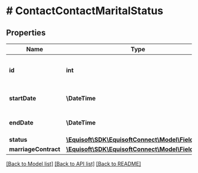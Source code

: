# # ContactContactMaritalStatus

## Properties

Name | Type | Description | Notes
------------ | ------------- | ------------- | -------------
**id** | **int** | Marital status unique identifier | [optional]
**startDate** | **\DateTime** | Marital status start date | [optional]
**endDate** | **\DateTime** | Marital status end date | [optional]
**status** | [**\Equisoft\SDK\EquisoftConnect\Model\FieldValue**](FieldValue.md) |  | [optional]
**marriageContract** | [**\Equisoft\SDK\EquisoftConnect\Model\FieldValue**](FieldValue.md) |  | [optional]

[[Back to Model list]](../../README.md#models) [[Back to API list]](../../README.md#endpoints) [[Back to README]](../../README.md)

